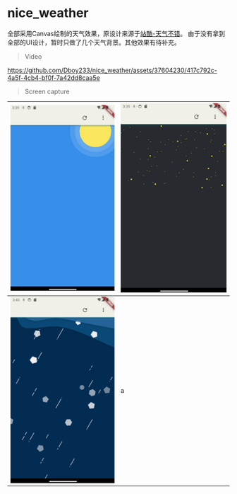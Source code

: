 # nice_weather

全部采用Canvas绘制的天气效果，原设计来源于[站酷-天气不错](https://www.zcool.com.cn/work/ZMjMzMDE5MDQ=.html)。
由于没有拿到全部的UI设计，暂时只做了几个天气背景。其他效果有待补充。

> Video

 https://github.com/Dboy233/nice_weather/assets/37604230/417c792c-4a5f-4cb4-bf0f-7a42dd8caa5e
 
> Screen capture

|  ![screen1](tmp/screen1.jpg) |  ![screen2](tmp/screen2.jpg) |
| --- | --- |
|  ![screen3](tmp/screen3.jpg) | a |







